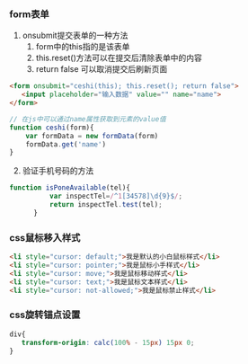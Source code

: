 ### form表单
1. onsubmit提交表单的一种方法
    1. form中的this指的是该表单
    2. this.reset()方法可以在提交后清除表单中的内容
    3. return false 可以取消提交后刷新页面
```html
<form onsubmit="ceshi(this); this.reset(); return false">
   <input placeholder="输入数据" value="" name="name">
</form>
```

```js
// 在js中可以通过name属性获取到元素的value值
function ceshi(form){
    var formData = new formData(form)
    formData.get('name')
}
```

2. 验证手机号码的方法
```js
function isPoneAvailable(tel){
          var inspectTel=/^1[34578]\d{9}$/;
          return inspectTel.test(tel);
      }
```
### css鼠标移入样式
```html
<li style="cursor: default;">我是默认的小白鼠标样式</li>
<li style="cursor: pointer;">我是鼠标小手样式</li>
<li style="cursor: move;">我是鼠标移动样式</li>
<li style="cursor: text;">我是鼠标文本样式</li>
<li style="cursor: not-allowed;">我是鼠标禁止样式</li>
```
### css旋转锚点设置
```css
div{
   transform-origin: calc(100% - 15px) 15px 0;
}
```